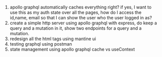1. apollo graphql automatically caches everything right?
   if yes, I want to use this as my auth state over all the pages, how do I access the id,name, email so that I can show the user who the user logged in as?
2. create a simple http server using apollo graphql with express, do keep a query and a mutation in it, show two endpoints for a query and a mutation.
3. redesign all the html tags using mantine ui
4. testing graphql using postman
5. state management using apollo graphql cache vs useContext
